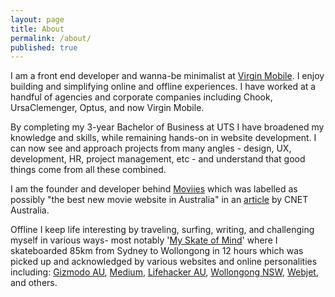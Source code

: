 ```yaml
---
layout: page
title: About
permalink: /about/
published: true
---
```


I am a front end developer and wanna-be minimalist at <a href='//www.virginmobile.com.au'>Virgin Mobile</a>. I enjoy building and simplifying online and offline experiences. I have worked at a handful of agencies and corporate companies including Chook, UrsaClemenger, Optus, and now Virgin Mobile.

By completing my 3-year Bachelor of Business at UTS I have broadened my knowledge and skills, while remaining hands-on in website development. I can now see and approach projects from many angles - design, UX, development, HR, project management, etc - and understand that good things come from all these combined.

I am the founder and developer behind <a href='//www.moviies.com.au'>Moviies</a> which was labelled as possibly "the best new movie website in Australia" in an <a href='http://www.cnet.com/au/news/is-this-the-best-new-movie-website-in-australia/'>article</a> by CNET Australia.

Offline I keep life interesting by traveling, surfing, writing, and challenging myself in various ways- most notably '<a href='/blog/my-skate-of-mind'>My Skate of Mind</a>' where I skateboarded 85km from Sydney to Wollongong in 12 hours which was picked up and acknowledged by various websites and online personalities including: <a href='//www.gizmodo.com.au/2013/02/this-guy-probably-had-a-crazier-weekend-than-you-did/'>Gizmodo AU</a>, <a href='//medium.com/this-happened-to-me/my-skate-of-mind-6970a7b48906'>Medium</a>, <a href='//www.lifehacker.com.au/2013/05/briefly-victoria-cracks-down-on-clueless-taxis-free-ebooks-can-xbox-one-secretly-spy-on-you/'>Lifehacker AU</a>, <a href='//twitter.com/wollongong_nsw/status/339520163462406147'>Wollongong NSW</a>, <a href='//twitter.com/Webjet_US/status/323828285589045248'>Webjet</a>, and others.
